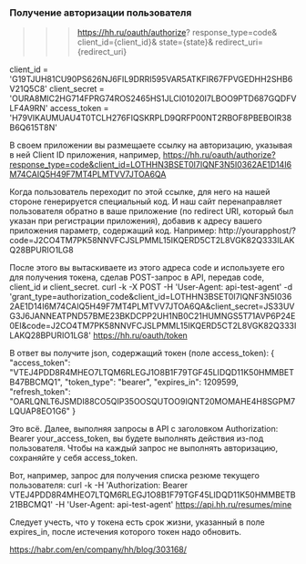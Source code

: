 ### Получение авторизации пользователя 

>>> https://hh.ru/oauth/authorize?
  response_type=code&
  client_id={client_id}&
  state={state}&
  redirect_uri={redirect_uri}
  
client_id     = 'G19TJUH81CU90PS626NJ6FIL9DRRI595VAR5ATKFIR67FPVGEDHH2SHB6V21Q5C8'
client_secret = 'OURA8MIC2HG714FPRG74ROS2465HS1JLCI01020I7LBOO9PTD687GQDFVLF4A9RN'
access_token  = 'H79VIKAUMUAU4T0TCLH276FIQSKRPLD9QRFP00NT2RBOF8PBEBOIR38B6Q615T8N'

В своем приложении вы размещаете ссылку на авторизацию, указывая в ней Client ID приложения, например,
https://hh.ru/oauth/authorize?response_type=code&client_id=LOTHHN3BSET0I7IQNF3N5I0362AE1D14I6M74CAIQ5H49F7MT4PLMTVV7JTOA6QA

Когда пользователь переходит по этой ссылке, для него на нашей стороне генерируется специальный код. И наш сайт перенаправляет пользователя обратно в ваше приложение (по redirect URI, который был указан при регистрации приложения), добавив к адресу вашего приложения параметр, содержащий код. Например:
http://yourapphost/?code=J2CO4TM7PK58NNVFCJSLPMML15IKQERD5CT2L8VGK82Q333ILAKQ28BPURIO1LG8

После этого вы вытаскиваете из этого адреса code и используете его для получения токена, сделав POST-запрос в API, передав code, client_id и client_secret.
curl -k -X POST -H 'User-Agent: api-test-agent' -d 'grant_type=authorization_code&client_id=LOTHHN3BSET0I7IQNF3N5I0362AE1D14I6M74CAIQ5H49F7MT4PLMTVV7JTOA6QA&client_secret=JS33UVG3J6JANNEATPND57BME23BKDCPP2UH1NB0C21HUMNGS5T71AVP6P24E0EI&code=J2CO4TM7PK58NNVFCJSLPMML15IKQERD5CT2L8VGK82Q333ILAKQ28BPURIO1LG8' https://hh.ru/oauth/token

В ответ вы получите json, содержащий токен (поле access_token):
{
  "access_token": "VTEJ4PDD8R4MHEO7LTQM6RLEGJ1O8B1F79TGF45LIDQD11K50HMMBETB47BBCMQ1",
  "token_type": "bearer",
  "expires_in": 1209599,
  "refresh_token": "OARLQNLT6JSMDI88CO5QIP35OOSQUTOO9IQNT20MOMAHE4H8SGPM7LQUAP8EO1G6"
}

Это всё. Далее, выполняя запросы в API с заголовком Authorization: Bearer your_access_token, вы будете выполнять действия из-под пользователя. Чтобы на каждый запрос не выполнять авторизацию, сохраняйте у себя access_token. 

Вот, например, запрос для получения списка резюме текущего пользователя:
curl -k -H 'Authorization: Bearer VTEJ4PDD8R4MHEO7LTQM6RLEGJ1O8B1F79TGF45LIDQD11K50HMMBETB21BBCMQ1' -H 'User-Agent: api-test-agent' https://api.hh.ru/resumes/mine

Следует учесть, что у токена есть срок жизни, указанный в поле expires_in, после истечения которого токен надо обновить.

https://habr.com/en/company/hh/blog/303168/